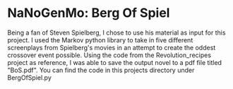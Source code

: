 # NaNoGenMo: Berg Of Spiel
Being a fan of Steven Spielberg, I chose to use his material as input for this project. I used the Markov python library to take in five different screenplays from Spielberg's movies in an attempt to create the oddest crossover event possible. Using the code from the Revolution_recipes project as reference, I was able to save the output novel to a pdf file titled "BoS.pdf". You can find the code in this projects directory under BergOfSpiel.py




